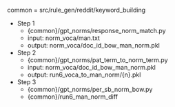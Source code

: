 
common = src/rule_gen/reddit/keyword_building

* Step 1
  * {common}/gpt_norms/response_norm_match.py
  * input: norm_voca/man.txt
  * output: norm_voca/doc_id_bow_man_norm.pkl
* Step 2
  * {common}/gpt_norms/pat_term_to_norm_term.py
  * input: norm_voca/doc_id_bow_man_norm.pkl
  * output: run6_voca_to_man_norm/{n}.pkl
* Step 3
  * {common}/gpt_norms/per_sb_norm_bow.py
  * {common}/run6_man_norm_diff